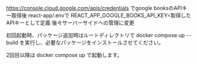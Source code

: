 https://console.cloud.google.com/apis/credentials
でgoogle booksのAPIキー取得後
react-app/.envで
REACT_APP_GOOGLE_BOOKS_API_KEY=取得したAPIキーとして定義
後々サーバーサイドへの管理に変更

初回起動時、パッケージ追加時はルートディレクトリで
docker compose up --build
を実行し、必要なパッケージをインストールさせてください。

2回目以降は
docker compose up
で起動します。